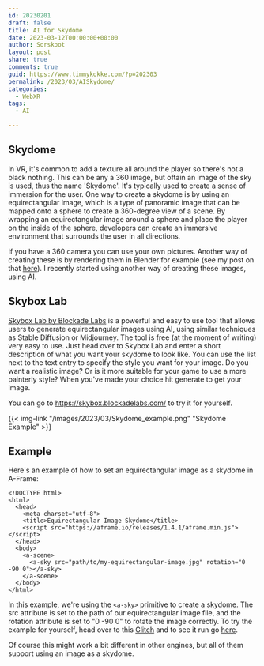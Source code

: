 ```yaml
---
id: 20230201
draft: false
title: AI for Skydome
date: 2023-03-12T00:00:00+00:00
author: Sorskoot
layout: post
share: true
comments: true
guid: https://www.timmykokke.com/?p=202303
permalink: /2023/03/AISkydome/
categories:
  - WebXR  
tags:
  - AI

---
```


## Skydome

In VR, it's common to add a texture all around the player so there's not a black nothing. This can be any a 360 image, but oftain an image of the sky is used, thus the name 'Skydome'. It's typically used to create a sense of immersion for the user. One way to create a skydome is by using an equirectangular image, which is a type of panoramic image that can be mapped onto a sphere to create a 360-degree view of a scene. By wrapping an equirectangular image around a sphere and place the player on the inside of the sphere, developers can create an immersive environment that surrounds the user in all directions. 

If you have a 360 camera you can use your own pictures. Another way of creating these is by rendering them in Blender for example (see my post on that [here](https://timmykokke.com/blog/2022-05-14-3d-skydomes/)). I recently started using another way of creating these images, using AI.

## Skybox Lab

[Skybox Lab by Blockade Labs](https://skybox.blockadelabs.com/) is a powerful and easy to use tool that allows users to generate equirectangular images using AI, using similar techniques as Stable Diffusion or Midjourney. The tool is free (at the moment of writing) very easy to use. Just head over to Skybox Lab and enter a short description of what you want your skydome to look like. You can use the list next to the text entry to specify the style you want for your image. Do you want a realistic image? Or is it more suitable for your game to use a more painterly style? When you've made your choice hit generate to get your image.

You can go to https://skybox.blockadelabs.com/ to try it for yourself.

{{< img-link "/images/2023/03/Skydome_example.png" "Skydome Example" >}}

## Example

Here's an example of how to set an equirectangular image as a skydome in A-Frame:

```
<!DOCTYPE html>
<html>
  <head>
    <meta charset="utf-8">
    <title>Equirectangular Image Skydome</title>
    <script src="https://aframe.io/releases/1.4.1/aframe.min.js"></script>
  </head>
  <body>
    <a-scene>
      <a-sky src="path/to/my-equirectangular-image.jpg" rotation="0 -90 0"></a-sky>
    </a-scene>
  </body>
</html>
```

In this example, we're using the `<a-sky>` primitive to create a skydome. The src attribute is set to the path of our equirectangular image file, and the rotation attribute is set to "0 -90 0" to rotate the image correctly. To try the example for yourself, head over to this [Glitch](https://glitch.com/edit/#!/skybox-a-frame-example) and to see it run go [here](https://skybox-a-frame-example.glitch.me/).

Of course this might work a bit different in other engines, but all of them support using an image as a skydome.

